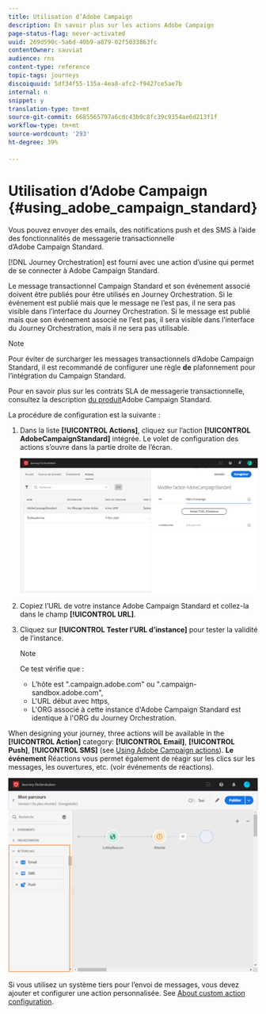 ```yaml
---
title: Utilisation d’Adobe Campaign
description: En savoir plus sur les actions Adobe Campaign
page-status-flag: never-activated
uuid: 269d590c-5a6d-40b9-a879-02f5033863fc
contentOwner: sauviat
audience: rns
content-type: reference
topic-tags: journeys
discoiquuid: 5df34f55-135a-4ea8-afc2-f9427ce5ae7b
internal: n
snippet: y
translation-type: tm+mt
source-git-commit: 6685565797a6cdc43b9c8fc39c9354ae6d213f1f
workflow-type: tm+mt
source-wordcount: '293'
ht-degree: 39%

---
```



# Utilisation d’Adobe Campaign {#using_adobe_campaign_standard}

Vous pouvez envoyer des emails, des notifications push et des SMS à l’aide des fonctionnalités de messagerie transactionnelle d’Adobe Campaign Standard.

[!DNL Journey Orchestration] est fourni avec une action d’usine qui permet de se connecter à Adobe Campaign Standard.

Le message transactionnel Campaign Standard et son événement associé doivent être publiés pour être utilisés en Journey Orchestration. Si le événement est publié mais que le message ne l’est pas, il ne sera pas visible dans l’interface du Journey Orchestration. Si le message est publié mais que son événement associé ne l’est pas, il sera visible dans l’interface du Journey Orchestration, mais il ne sera pas utilisable.

>[!NOTE]
>
>Pour éviter de surcharger les messages transactionnels d’Adobe Campaign Standard, il est recommandé de configurer une règle **de** plafonnement pour l’intégration du Campaign Standard.
>
>Pour en savoir plus sur les contrats SLA de messagerie transactionnelle, consultez la description [du produit](https://helpx.adobe.com/legal/product-descriptions/campaign-standard.html)Adobe Campaign Standard.

La procédure de configuration est la suivante :

1. Dans la liste **[!UICONTROL Actions]**, cliquez sur l’action **[!UICONTROL AdobeCampaignStandard]** intégrée. Le volet de configuration des actions s’ouvre dans la partie droite de l’écran.

   ![](../assets/actioncampaign.png)

1. Copiez l’URL de votre instance Adobe Campaign Standard et collez-la dans le champ **[!UICONTROL URL]**.

1. Cliquez sur **[!UICONTROL Tester l’URL d’instance]** pour tester la validité de l’instance.

   >[!NOTE]
   >
   >Ce test vérifie que :
   >
   >* L’hôte est &quot;.campaign.adobe.com&quot; ou &quot;.campaign-sandbox.adobe.com&quot;,
   >* L&#39;URL début avec https,
   >* L&#39;ORG associé à cette instance d&#39;Adobe Campaign Standard est identique à l&#39;ORG du Journey Orchestration.


When designing your journey, three actions will be available in the **[!UICONTROL Action]** category: **[!UICONTROL Email]**, **[!UICONTROL Push]**, **[!UICONTROL SMS]** (see [Using Adobe Campaign actions](../building-journeys/using-adobe-campaign-actions.md)). **Le événement** Réactions vous permet également de réagir sur les clics sur les messages, les ouvertures, etc. (voir événements [](../building-journeys/event-activities.md#section_dhx_gss_dgb)de réactions).

![](../assets/journey58.png)

Si vous utilisez un système tiers pour l’envoi de messages, vous devez ajouter et configurer une action personnalisée. See [About custom action configuration](../action/about-custom-action-configuration.md).
